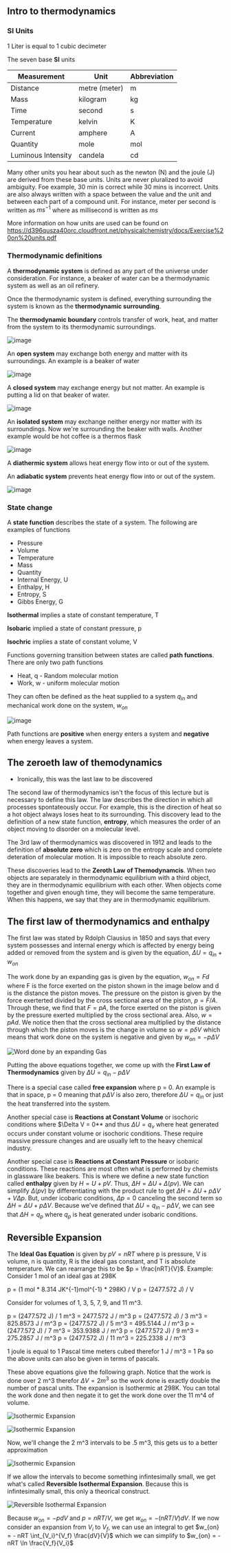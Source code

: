 ## Intro to thermodynamics

### SI Units

1 Liter is equal to 1 cubic decimeter

The seven base **SI** units

| Measurement | Unit | Abbreviation |
|---|---|---|
| Distance | metre (meter) | m |
| Mass | kilogram | kg |
| Time | second | s |
| Temperature | kelvin | K |
| Current | amphere | A |
| Quantity | mole | mol |
| Luminous Intensity | candela | cd |

Many other units you hear about such as the newton (N) and the joule (J) are derived from these base units. Units are never pluralized to avoid ambiguity. Foe example, 30 min is correct while 30 mins is incorrect. Units are also always written with a space between the value and the unit and between each part of a compound unit. For instance, meter per second is written as $m{ }s^{-1}$ where as millisecond is written as $ms$

More information on how units are used can be found on https://d396qusza40orc.cloudfront.net/physicalchemistry/docs/Exercise%20on%20units.pdf

### Thermodynamic definitions

A **thermodynamic system** is defined as any part of the universe under consideration. For instance, a beaker of water can be a thermodynamic system as well as an oil refinery.

Once the thermodynamic system is defined, everything surrounding the system is known as the **thermodynamic surrounding**.

The **thermodynamic boundary** controls transfer of work, heat, and matter from the system to its thermodynamic surroundings.

![image](https://user-images.githubusercontent.com/7660667/201575626-a7bb0462-ad2c-4994-acf3-08c37acc7d71.png)

An **open system** may exchange both energy and matter with its surroundings. An example is a beaker of water

![image](https://user-images.githubusercontent.com/7660667/201575822-d2e6208e-662b-47bc-b607-7e54db1b0d70.png)

A **closed system** may exchange energy but not matter. An example is putting a lid on that beaker of water.

![image](https://user-images.githubusercontent.com/7660667/201576001-f9b1b905-b836-44fb-af89-4c7414750555.png)

An **isolated system** may exchange neither energy nor matter with its surroundings. Now we're surrounding the beaker with walls. Another example would be hot coffee is a thermos flask

![image](https://user-images.githubusercontent.com/7660667/201576221-3857b835-954e-4494-860f-c3d50e99cd5f.png)

A **diathermic system** allows heat energy flow into or out of the system.

An **adiabatic system** prevents heat energy flow into or out of the system.

![image](https://user-images.githubusercontent.com/7660667/201576474-5731f0a6-e0fa-4944-b5f1-882779fbc8d7.png)

### State change

A **state function** describes the state of a system. The following are examples of functions
* Pressure
* Volume
* Temperature
* Mass
* Quantity
* Internal Energy, U
* Enthalpy, H
* Entropy, S
* Gibbs Energy, G

**Isothermal** implies a state of constant temperature, T

**Isobaric** implied a state of constant pressure, p

**Isochric** implies a state of constant volume, V

Functions governing transition between states are called **path functions**. There are only two path functions
* Heat, q - Random molecular motion
* Work, w - uniform molecular motion

They can often be defined as the heat supplied to a system $q_{in}$ and mechanical work done on the system, $w_{on}$

![image](https://user-images.githubusercontent.com/7660667/201577673-73153507-9ac6-48e3-a89a-b74a56e29a77.png)

Path functions are **positive** when energy enters a system and **negative** when energy leaves a system.

## The zeroeth law of themodynamics

* Ironically, this was the last law to be discovered

The second law of thermodynamics isn't the focus of this lecture but is necessary to define this law. The law describes the direction in which all processes spontateously occur. For example, this is the direction of heat so a hot object always loses heat to its surrounding. This discovery lead to the definition of a new state function, **entropy**, which measures the order of an object moving to disorder on a molecular level.

The 3rd law of thermodynamics was discovered in 1912 and leads to the definition of **absolute zero** which is zero on the entropy scale and complete deteration of molecular motion. It is impossible to reach absolute zero.

These discoveries lead to the **Zeroth Law of Themodynamcis**. When two objects are separately in thermodynamic equilibrium with a third object, they are in thermodynamic equilibrium with each other. When objects come together and given enough time, they will become the same temperature. When this happens, we say that they are in thermodynamic equilibrium.

## The first law of thermodynamics and enthalpy

The first law was stated by Rdolph Clausius in 1850 and says that every system possesses and internal energy which is affected by energy being added or removed from the system and is given by the equation, $\Delta U = q_{in} + w_{on}$

The work done by an expanding gas is given by the equation, $w_{on} = Fd$ where F is the force exerted on the piston shown in the image below and d is the distance the piston moves. The pressure on the piston is given by the force exerterted divided by the cross sectional area of the piston, $p = F / A$. Through these, we find that $F = pA$, the force exerted on the piston is given by the pressure exerted multiplied by the cross sectional area. Also, $w = pAd$. We notice then that the cross sectional area multiplied by the distance through which the piston moves is the change in volume so $w=p \delta V$ which means that work done on the system is negative and given by $w_{on} = - p \Delta V$

![Word done by an expanding Gas](https://user-images.githubusercontent.com/7660667/202970299-d44cf17e-c542-4a1b-abab-6b01ad8d62ec.png)

Putting the above equations together, we come up with the **First Law of Thermodynamics** given by $\Delta U = q_{in} - p \Delta V$

There is a special case called **free expansion** where p = 0. An example is that in space, p = 0 meaning that $p \Delta V$ is also zero, therefore $\Delta U = q_{in}$ or just the heat transferred into the system. 

Another special case is **Reactions at Constant Volume** or isochoric conditions where $\Delta V = 0** and thus $\Delta U = q_v$ where heat generated occurs under constant volume or isochoric conditions. These require massive pressure changes and are usually left to the heavy chemical industry.

Another special case is **Reactions at Constant Pressure** or isobaric conditions. These reactions are most often what is performed by chemists in glassware like beakers. This is where we define a new state function called **enthalpy** given by $H = U + pV$. Thus, $\Delta H = \Delta U + \Delta (pv)$. We can simplify $\Delta (pv)$ by differentiating with the product rule to get $\Delta H = \Delta U + p \Delta V + V \Delta p$. But, under icobaric conditions, $\Delta p = 0$ canceling the second term so $\Delta H = \Delta U + p \Delta V$. Because we've defined that $\Delta U = q_{in} - p \Delta V$, we can see that $\Delta H = q_p$ where $q_p$ is heat generated under isobaric conditions.

## Reversible Expansion

The **Ideal Gas Equation** is given by $pV = nRT$ where p is pressure, V is volume, n is quantity, R is the ideal gas constant, and T is absolute temperature. We can rearrange this to be $p = \frac{nRT}{V}$. Example: Consider 1 mol of an ideal gas at 298K

p = (1 mol * 8.314 JK^{-1}mol^{-1} * 298K) / V
p = (2477.572 J) / V

Consider for volumes of 1, 3, 5, 7, 9, and 11 m^3. 

p = (2477.572 J) / 1 m^3 = 2477.572 J / m^3
p = (2477.572 J) / 3 m^3 = 825.8573 J / m^3
p = (2477.572 J) / 5 m^3 = 495.5144 J / m^3
p = (2477.572 J) / 7 m^3 = 353.9388 J / m^3
p = (2477.572 J) / 9 m^3 = 275.2857 J / m^3
p = (2477.572 J) / 11 m^3 = 225.2338 J / m^3

1 joule is equal to 1 Pascal time meters cubed therefor 1 J / m^3 = 1 Pa so the above units can also be given in terms of pascals.

These above equations give the following graph. Notice that the work is done over 2 m^3 therefor $\Delta V = 2 m^3$ so the work done is exactly double the number of pascal units. The expansion is Isothermic at 298K. You can total the work done and then negate it to get the work done over the 11 m^4 of volume.

![Isothermic Expansion](https://user-images.githubusercontent.com/7660667/202976264-4e21d69c-a060-46e8-9f52-47d09b105ab1.png)

![Isothermic Expansion](https://user-images.githubusercontent.com/7660667/202976678-ec917666-1994-4a3a-9334-a26fa0b52955.png)

Now, we'll change the 2 m^3 intervals to be .5 m^3, this gets us to a better approximation

![Isothermic Expansion](https://user-images.githubusercontent.com/7660667/202977033-8c79e184-fb1f-4b5e-bfc6-ab07577933df.png)

If we allow the intervals to become something infintesimally small, we get what's called **Reversible Isothermal Expansion**. Because this is infintesimally small, this only a theorical construct.

![Reversible Isothermal Expansion](https://user-images.githubusercontent.com/7660667/202977299-f137d1f1-761b-4c9f-967b-ded153b49bcc.png)

Because $w_{on} = - pdV$ and $p = nRT / V$, we get $w_{on} = - (nRT / V)dV$. If we now consider an expansion from $V_i$ to $V_f$, we can use an integral to get $w_{on} = - nRT \int_{V_i}^{V_f} \frac{dV}{V}$ which we can simplify to $w_{on} = - nRT \ln \frac{V_f}{V_i}$
